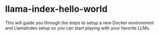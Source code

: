 # llama-index-hello-world
This will guide you through the steps to setup a new Docker environment and LlamaIndex setup so you can start playing with your favorite LLMs. 
